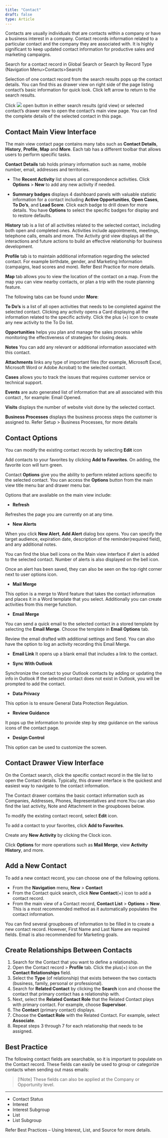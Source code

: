 ```yaml
---
title: "Contact"
draft: false
type: Article
---
```




Contacts are usually individuals that are contacts within a company or have a business interest in a company. Contact records information related to a particular contact and the company they are associated with. It is highly significant to keep updated contact information for productive sales and marketing campaigns.

Search for a contact record in Global Search or Search by Record Type (Navigation Menu>Contacts>Search)

Selection of one contact record from the search results pops up the contact details. You can find this as drawer view on right side of the page listing contact’s basic information for quick look. Click left arrow to return to the search results.

Click ![](/Modules/assets/Images/007.png)  open button in either search results (grid view) or selected contact’s drawer view to open the contact’s main view page. You can find the complete details of the selected contact in this page.

## Contact Main View Interface 
The main view contact page contains many tabs such as **Contact Details**, **History**, **Profile**, **Map** and **More**.  Each tab has a different toolbar that allows users to perform specific tasks. 

**Contact Details** tab  holds primary information such as name, mobile number, email, addresses and territories.

* The **Recent Activity** list shows all correspondence activities. Click **Options** > **New** to add any new activity if needed. 

* **Summary badges** displays 4 dashboard panels with valuable statistic information for a contact including **Active Opportunities**, **Open Cases**, **To Do’s**, and **Lead Score**. Click each badge to drill down for more details. You have **Options** to select the specific badges for display and to restore defaults.

**History** tab is a list of all activities related to the selected contact, including both open and completed ones. Activities include appointments, meetings, telephone calls, emails and more. The Activity grid view displays all the interactions and future actions to build an effective relationship for business development.

**Profile** tab is to maintain additional information regarding the selected contact. For example  birthdate, gender, and Marketing Information (campaigns, lead scores and more). 
Refer Best Practice for more details. 

**Map** tab allows you to view the location of the contact on a map. From the map you can view nearby contacts, or plan a trip with the route planning feature.

The following tabs can be found under **More**:

**To Do’s** is a list of all open activities that needs to be completed against the selected contact. Clicking any activity opens a Card displaying all the information related to the specific activity. Click the plus (+) icon to create any new activity to the To Do list.

**Opportunities** helps you plan and manage the sales process while monitoring the effectiveness of strategies for closing deals.

**Notes** You can add any relevant or additional information associated with this contact.

**Attachments** links any type of important files (for example, Microsoft Excel, Microsoft Word or Adobe Acrobat) to the selected contact.

**Cases** allows you to track the issues that requires customer service or technical support.

**Events** are auto generated list of information that are all associated with this contact , for example: Email Opened. 

**Visits** displays the number of website visit done by the selected contact.

**Business Processes** displays the business process steps the customer is assigned to. Refer Setup > Business Processes, for more details

## Contact Options
You can modify the existing contact records by selecting **Edit** icon

Add contacts to your favorites by clicking **Add to Favorites**. On adding, the favorite icon will turn green.

Contact **Options** give you the ability to perform related actions specific to the selected contact. You can access the **Options** button from the main view title menu bar and drawer menu bar.

Options that are available on the main view include:

* **Refresh**

Refreshes the page you are currently on at any time.

* **New Alerts**

When you click **New Alert**, **Add Alert** dialog box opens. You can specify the target audience, expiration date, description of the reminder(required field), and any additional notes.

You can find the blue bell icons on the Main view interface if alert is added to the selected contact. Number of alerts is also displayed on the bell icon.

Once an alert has been saved, they can also be seen on the top right corner next to user options icon.

* **Mail Merge**

This option is a merge to Word feature that takes the contact information and places it in a Word template that you select. Additionally you can create activities from this merge function.

* **Email Merge**

You can send a quick email to the selected contact in a stored template by selecting the **Email Merge**. Choose the template in **Email Options** tab. 

Review the email drafted with additional settings and Send. You can also have the option to log an activity recording this Email Merge.

* **Email Link**
It opens up a blank email that includes a link to the contact. 

* **Sync With Outlook**

Synchronize the contact to your Outlook contacts by adding or updating the info in Outlook If the selected contact does not exist in Outlook, you will be prompted to add the contact. 

* **Data Privacy**

This option is to ensure General Data Protection Regulation.

* **Review Guidance**

It pops up the information to provide step by step guidance on the various icons of the contact page.

* **Design Control**

This option can be used to customize the screen.

## Contact Drawer View Interface
On the Contact search, click the specific contact record in the tile list to open the Contact details. Typically, this drawer interface is the quickest and easiest way to navigate to the contact information.

The Contact drawer contains the basic contact information such as Companies, Addresses, Phones, Representatives and more.You can also find the last activity, Note and Attachment in the groupboxes below. 

To modify the existing contact record, select **Edit** icon.

To add a contact to your favorites, click **Add to Favorites**.

Create any **New Activity** by clicking the Clock icon. 

Click **Options** for more operations such as **Mail Merge**, view **Activity History**, and more.

## Add a New Contact
To add a new contact record, you can choose one of the following options. 
* From the **Navigation** menu, **New** > **Contact**
* From the Contact quick search, click **New Contact**(+) icon to add a contact record.
* From the main view of a Contact record, **Contact List** > **Options** > **New**. This is a most recommended method as it automatically populates the contact information.

You can find several groupboxes of information to be filled in to create a new contact record. However, First Name and Last Name are required fields. Email is also recommended for Marketing goals.

## Create Relationships Between Contacts
1.	Search for the Contact that you want to define a relationship.
2.	Open the Contact record > **Profile** tab. Click the plus(+) icon on the **Contact Relationships** field.
3.	Select the **Type** (of relationship) that exists between the two contacts (business, family, personal or professional).
4.	Search for **Related Contact** by clicking the **Search** icon and choose the contact that primary contact has a relationship with. 
5.	Next, select the **Related Contact Role** that the Related Contact plays with primary contact. For example, choose **Supervisor**.
6.	The **Contact** (primary contact) displays.
7.	Choose the **Contact Role** with the Related Contact. For example, select **Associate**.
8.	Repeat steps 3 through 7 for each relationship that needs to be assigned.

## Best Practice
The following contact fields are searchable, so it is important to populate on the Contact record. These fields can easily be used to group or categorize contacts when sending out mass emails:


>[!Note] These fields can also be applied at the Company or Opportunity level.
_______

* Contact Status
* Interest
* Interest Subgroup
* List
* List Subgroup

Refer Best Practices – Using Interest, List, and Source for more details.
